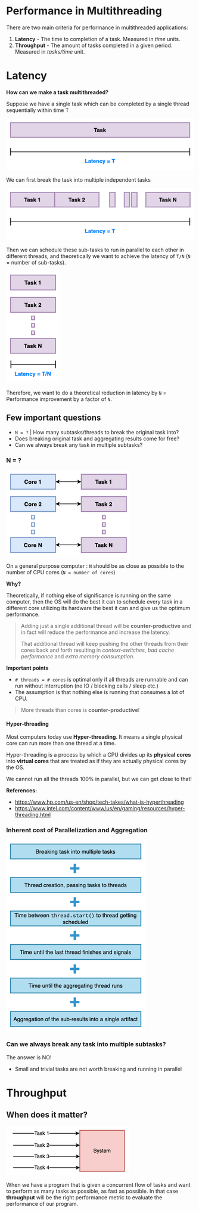 # Performance in Multithreading

There are two main criteria for performance in multithreaded applications:

1. **Latency** - The time to completion of a task. Measured in _time_ units.
2. **Throughput** - The amount of tasks completed in a given period. Measured in _tasks/time_ unit.


# Latency

**How can we make a task multithreaded?**

Suppose we have a single task which can be completed by a single thread sequentially within time T

![Latency](../images/latency_1.png)

We can first break the task into multiple independent tasks

![Latency](../images/latency_2.png)

Then we can schedule these sub-tasks to run in parallel to each other in different threads,
and theoretically we want to achieve the latency of `T/N` (`N` = number of sub-tasks).

![Latency](../images/latency_3.png)

Therefore, we want to do a theoretical reduction in latency by `N` = Performance improvement by a factor of `N`.


## Few important questions

- `N = ?` | How many subtasks/threads to break the original task into?
- Does breaking original task and aggregating results come for free?
- Can we always break any task in multiple subtasks?


### N = ?

![N = ?](../images/latency_4.png)

On a general purpose computer : `N` should be as close as possible to the number of CPU cores (`N = number of cores`)

**Why?**

Theoretically, if nothing else of significance is running on the same computer, then the OS will do the best it can to
schedule every task in a different core utilizing its hardware the best it can and give us the optimum performance.

> Adding just a single additional thread will be **counter-productive** and in fact will reduce the performance and increase the latency.
>
> That additional thread will keep pushing the other threads from their cores back and forth resulting in
> *context-switches*, *bad cache performance* and *extra memory consumption*.

**Important points**

- `# threads = # cores` is optimal only if all threads are runnable and can run without interruption (no IO / blocking calls / sleep etc.)
- The assumption is that nothing else is running that consumes a lot of CPU.

> More threads than cores is **counter-productive**!

#### Hyper-threading

Most computers today use **Hyper-threading**. It means a single physical core can run more than one thread at a time.

Hyper-threading is a process by which a CPU divides up its **physical cores** into **virtual cores** that are treated as if they are actually physical cores by the OS.

We cannot run all the threads 100% in parallel, but we can get close to that!

**References:**
- https://www.hp.com/us-en/shop/tech-takes/what-is-hyperthreading
- https://www.intel.com/content/www/us/en/gaming/resources/hyper-threading.html


### Inherent cost of Parallelization and Aggregation

![Inherent cost of Parallelization and Aggregation](../images/latency_5.png)


### Can we always break any task into multiple subtasks?

The answer is NO!

- Small and trivial tasks are not worth breaking and running in parallel


# Throughput

## When does it matter?

![When does it matter?](../images/throughput_1.png)

When we have a program that is given a concurrent flow of tasks and want to perform as many tasks as possible, as fast as possible.
In that case **throughput** will be the right performance metric to evaluate the performance of our program.